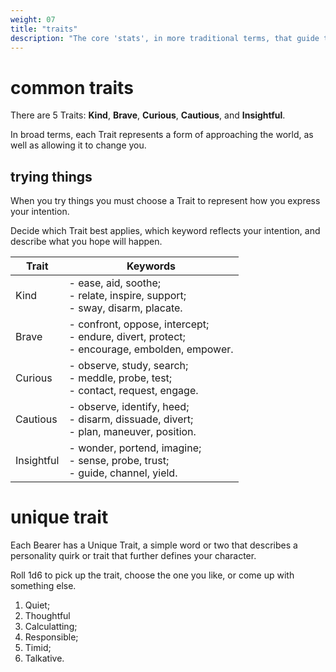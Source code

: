```yaml
---
weight: 07
title: "traits"
description: "The core 'stats', in more traditional terms, that guide the way the Bearers approach the world and influence the Tale."
---
```


# common traits

There are 5 Traits: **Kind**, **Brave**, **Curious**, **Cautious**, and **Insightful**.

In broad terms, each Trait represents a form of approaching the world, as well as allowing it to change you.

## trying things

When you try things you must choose a Trait to represent how you express your intention. 

Decide which Trait best applies, which keyword reflects your intention, and describe what you hope will happen.

| Trait      | Keywords                                                                                        |
| ---------- | ----------------------------------------------------------------------------------------------- |
| Kind       | - ease, aid, soothe;<br>- relate, inspire, support;<br>- sway, disarm, placate.                 |
| Brave      | - confront, oppose, intercept;<br>- endure, divert, protect;<br>- encourage, embolden, empower. |
| Curious    | - observe, study, search;<br>- meddle, probe, test;<br>- contact, request, engage.              |
| Cautious   | - observe, identify, heed;<br>- disarm, dissuade, divert;<br>- plan, maneuver, position.        |
| Insightful | - wonder, portend, imagine;<br>- sense, probe, trust;<br>- guide, channel, yield.               |

# unique trait

Each Bearer has a Unique Trait, a simple word or two that describes a personality quirk or trait that further defines your character.

Roll 1d6 to pick up the trait, choose the one you like, or come up with something else. 

1. Quiet;
2. Thoughtful
3. Calculatting;
4. Responsible;
5. Timid;
6. Talkative. 